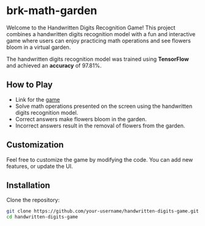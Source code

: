 # brk-math-garden

Welcome to the Handwritten Digits Recognition Game! This project combines a handwritten digits recognition model with a fun and interactive game where users can enjoy practicing math operations and see flowers bloom in a virtual garden.

The handwritten digits recognition model was trained using **TensorFlow** and achieved an **accuracy** of 97.81%.

## How to Play
- Link for the [game](https://burakbdr.github.io/brk-math-garden/)
- Solve math operations presented on the screen using the handwritten digits recognition model.
- Correct answers make flowers bloom in the garden.
- Incorrect answers result in the removal of flowers from the garden.

## Customization

Feel free to customize the game by modifying the code. You can add new features, or update the UI.

## Installation

Clone the repository:

```bash
git clone https://github.com/your-username/handwritten-digits-game.git
cd handwritten-digits-game

